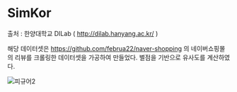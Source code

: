 # SimKor
출처 : 한양대학교 DILab ( http://dilab.hanyang.ac.kr/ )

해당 데이터셋은 https://github.com/februa22/naver-shopping 의 네이버쇼핑몰의 리뷰를 크롤링한 데이터셋을 가공하여 만들었다.
별점을 기반으로 유사도를 계산하였다.


![피규어2](https://user-images.githubusercontent.com/54879393/189064611-e3c6190c-47b1-45e1-8dc4-e5076f7664e0.png)
